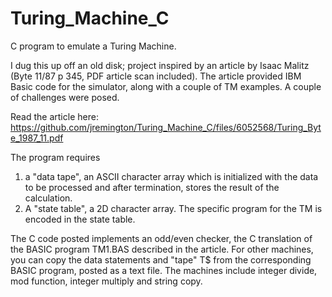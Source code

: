# Turing_Machine_C

C program to emulate a Turing Machine. 

I dug this up off an old disk; project inspired by an article by Isaac Malitz (Byte 11/87 p 345, PDF article scan included). The article provided IBM Basic code for the simulator, along with a couple of TM examples. A couple of challenges were posed.

Read the article here: https://github.com/jremington/Turing_Machine_C/files/6052568/Turing_Byte_1987_11.pdf

The program requires 

1. a "data tape", an ASCII character array which is initialized with the data to be processed and after termination, stores the result of the calculation.
2. A "state table", a 2D character array. The specific program for the TM is encoded in the state table.

The C code posted implements an odd/even checker, the C translation of the BASIC program TM1.BAS described in the article. For other machines, you can copy the data statements and "tape" T$ from the corresponding BASIC program, posted as a text file. The machines include integer divide, mod function, integer multiply and string copy.
